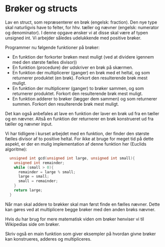 # Brøker og structs

Lav en struct, som repræsenterer en brøk (engelsk: fraction). Den nye type skal naturligvis have to felter, for hhv. tæller og nævner (engelsk: numerator og denominator). I denne opgave ønsker vi at disse skal være af typen unsigned int. Vi arbejder således udelukkende med positive brøker.

Programmer nu følgende funktioner på brøker:

- En funktion der forkorter brøken mest muligt (ved at dividere igennem med den største fælles divisor))
- En funktion (procedure) der udskriver en brøk på skærmen.
- En funktion der multiplicerer (ganger) en brøk med et heltal, og som returnerer produktet (en brøk). Forkort den resulterende brøk mest muligt.
- En funktion der multiplicerer (ganger) to brøker sammen, og som returnerer produktet. Forkort den resulterende brøk mest muligt.
- En funktion adderer to brøker (lægger dem sammen) og som returnerer summen. Forkort den resulterende brøk mest muligt.

Det kan også anbefales at lave en funktion der laver en brøk ud fra en tæller og en nævner. Altså en funktion der returnerer en brøk konstrueret ud fra tæller og nævner input.

Vi har tidligere i kurset arbejdet med en funktion, der finder den største fælles divisor af to positive heltal. For ikke at bruge for meget tid på dette aspekt, er der en mulig implementation af denne funktion her (Euclids algoritme):

```c
  unsigned int gcd(unsigned int large, unsigned int small){
    unsigned int remainder; 
    while (small > 0){
      remainder = large % small;
      large = small;
      small = remainder;
    }
    return large;
  }
```

Når man skal addere to brøkker skal man først finde en fælles nævner. Dette kan gøres ved at multiplicere begge brøker med den anden brøks nævner.

Hvis du har brug for mere matematisk viden om brøker henviser vi til Wikipedias side om brøker.

Skriv også en main funktion som giver eksempler på hvordan givne brøker kan konstrueres, adderes og multipliceres.

